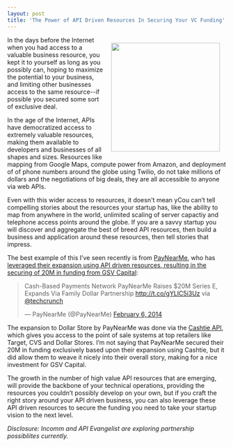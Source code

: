 ```yaml
---
layout: post
title: 'The Power of API Driven Resources In Securing Your VC Funding'
---
```

<p><a href="http://www.paynearme.com/en" target="_blank"><img style="padding: 15px;" src="https://s3.amazonaws.com/kinlane-productions/api-evangelist/paynearme/paynearme.png" alt="" width="250" align="right" /></a></p>
<p>In the days before the Internet when you had access to a valuable business resource, you kept it to yourself as long as you possibly can, hoping to maximize the potential to your business, and limiting other businesses access to the same resource--if possible you secured some sort of exclusive deal.</p>
<p>In the age of the Internet, APIs have democratized access to extremely valuable resources, making them available to developers and businesses of all shapes and sizes. Resources like mapping from Google Maps, compute power from Amazon, and deployment of of phone numbers around the globe using Twilio, do not take millions of dollars and the negotiations of big deals, they are all accessible to anyone via web APIs.</p>
<p>Even with this wider access to resources, it doesn't mean yCou can&rsquo;t tell compelling stories about the resources your startup has, like the ability to map from anywhere in the world, unlimited scaling of server capactiy and telephone access points around the globe. If you are a savvy startup you will discover and aggregate the best of breed API resources, then build a business and application around these resources, then tell stories that impress.</p>
<p>The best example of this I&rsquo;ve seen recently is from <a href="http://www.paynearme.com/en" target="_blank">PayNearMe</a>, who has <a href="http://techcrunch.com/2014/02/06/cash-based-payments-network-paynearme-raises-20m-series-e-expands-via-family-dollar-partnership/">leveraged their expansion using API driven resources, resulting in the securing of 20M in funding from GSV Capital</a>:</p>
<blockquote class="twitter-tweet" lang="en">
<p>Cash-Based Payments Network PayNearMe Raises $20M Series E, Expands Via Family Dollar Partnership <a href="http://t.co/gYLIC5i3Uz">http://t.co/gYLIC5i3Uz</a> via <a href="https://twitter.com/TechCrunch">@techcrunch</a></p>
&mdash; PayNearMe (@PayNearMe) <a href="https://twitter.com/PayNearMe/statuses/431444135921197056">February 6, 2014</a></blockquote>
<script src="http://platform.twitter.com/widgets.js"></script>
<p>The expansion to Dollar Store by PayNearMe was done via the <a href="https://www.cashtie.com/">Cashtie API</a>, which gives you access to the point of sale systems at top retailers like Target, CVS and Dollar Stores. I&rsquo;m not saying that PayNearMe secured their 20M in funding exclusively based upon their expansion using Cashtie, but it did allow them to weave it nicely into their overall story, making for a nice investment for GSV Capital.</p>
<p>The growth in the number of high value API resources that are emerging, will provide the backbone of your technical operations, providing the resources you couldn&rsquo;t possibly develop on your own, but if you craft the right story around your API driven business, you can also leverage these API driven resources to secure the funding you need to take your startup vision to the next level.</p>
<p><em>Disclosure: Incomm and API Evangelist are exploring partnership possibliites currently.</em></p>